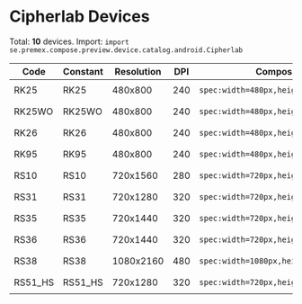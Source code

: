# Cipherlab Devices

Total: **10** devices. Import: `import se.premex.compose.preview.device.catalog.android.Cipherlab`

| Code | Constant | Resolution | DPI | Compose Spec | Preview Usage |
|------|----------|------------|-----|-------------|---------------|
| RK25 | RK25 | 480x800 | 240 | `spec:width=480px,height=800px,dpi=240` | `@Preview(device = Cipherlab.RK25)` |
| RK25WO | RK25WO | 480x800 | 240 | `spec:width=480px,height=800px,dpi=240` | `@Preview(device = Cipherlab.RK25WO)` |
| RK26 | RK26 | 480x800 | 240 | `spec:width=480px,height=800px,dpi=240` | `@Preview(device = Cipherlab.RK26)` |
| RK95 | RK95 | 480x800 | 240 | `spec:width=480px,height=800px,dpi=240` | `@Preview(device = Cipherlab.RK95)` |
| RS10 | RS10 | 720x1560 | 280 | `spec:width=720px,height=1560px,dpi=280` | `@Preview(device = Cipherlab.RS10)` |
| RS31 | RS31 | 720x1280 | 320 | `spec:width=720px,height=1280px,dpi=320` | `@Preview(device = Cipherlab.RS31)` |
| RS35 | RS35 | 720x1440 | 320 | `spec:width=720px,height=1440px,dpi=320` | `@Preview(device = Cipherlab.RS35)` |
| RS36 | RS36 | 720x1440 | 320 | `spec:width=720px,height=1440px,dpi=320` | `@Preview(device = Cipherlab.RS36)` |
| RS38 | RS38 | 1080x2160 | 480 | `spec:width=1080px,height=2160px,dpi=480` | `@Preview(device = Cipherlab.RS38)` |
| RS51_HS | RS51_HS | 720x1280 | 320 | `spec:width=720px,height=1280px,dpi=320` | `@Preview(device = Cipherlab.RS51_HS)` |

<!-- Generated automatically. Do not edit manually. -->

